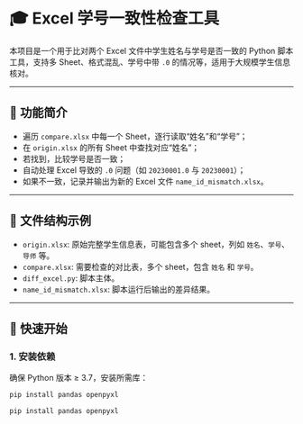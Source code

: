 # 🎓 Excel 学号一致性检查工具

本项目是一个用于比对两个 Excel 文件中学生姓名与学号是否一致的 Python 脚本工具，支持多 Sheet、格式混乱、学号中带 `.0` 的情况等，适用于大规模学生信息核对。

---

## 📌 功能简介

- 遍历 `compare.xlsx` 中每一个 Sheet，逐行读取“姓名”和“学号”；
- 在 `origin.xlsx` 的所有 Sheet 中查找对应“姓名”；
- 若找到，比较学号是否一致；
- 自动处理 Excel 导致的 `.0` 问题（如 `20230001.0` 与 `20230001`）；
- 如果不一致，记录并输出为新的 Excel 文件 `name_id_mismatch.xlsx`。

---

## 📂 文件结构示例

- `origin.xlsx`: 原始完整学生信息表，可能包含多个 sheet，列如 `姓名`、`学号`、`导师` 等。
- `compare.xlsx`: 需要检查的对比表，多个 sheet，包含 `姓名` 和 `学号`。
- `diff_excel.py`: 脚本主体。
- `name_id_mismatch.xlsx`: 脚本运行后输出的差异结果。

---

## 🚀 快速开始

### 1. 安装依赖

确保 Python 版本 ≥ 3.7，安装所需库：

```bash
pip install pandas openpyxl
```

```bash
pip install pandas openpyxl